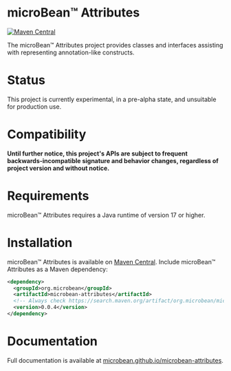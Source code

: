 # microBean™ Attributes

[![Maven Central](https://img.shields.io/maven-central/v/org.microbean/microbean-attributes.svg?label=Maven%20Central)](https://search.maven.org/artifact/org.microbean/microbean-attributes)

The microBean™ Attributes project provides classes and interfaces assisting with representing annotation-like constructs.

# Status

This project is currently experimental, in a pre-alpha state, and unsuitable for production use.

# Compatibility

**Until further notice, this project's APIs are subject to frequent backwards-incompatible signature and behavior
changes, regardless of project version and without notice.**

# Requirements

microBean™ Attributes requires a Java runtime of version 17 or higher.

# Installation

microBean™ Attributes is available on [Maven Central](https://search.maven.org/).  Include microBean™ Attributes as a Maven
dependency:

```xml
<dependency>
  <groupId>org.microbean</groupId>
  <artifactId>microbean-attributes</artifactId>
  <!-- Always check https://search.maven.org/artifact/org.microbean/microbean-attributes for up-to-date available versions. -->
  <version>0.0.4</version>
</dependency>
```

# Documentation

Full documentation is available at [microbean.github.io/microbean-attributes](https://microbean.github.io/microbean-attributes/).
